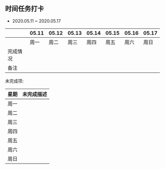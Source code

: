 ## 时间任务打卡

- 2020.05.11 ~ 2020.05.17

|   |05.11|05.12|05.13|05.14|05.15|05.16|05.17|
|-|-|-|-|-|-|-|-|
|   |周一|周二|周三|周四|周五|周六|周日|
|完成情况| | | | | | | |
|备注| | | | | | | |

未完成项:

|星期| 未完成描述 |
|---|---|
|周一||
|周二||
|周三||
|周四||
|周五||
|周六||
|周日||